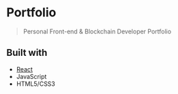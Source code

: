 # Portfolio

> Personal Front-end & Blockchain Developer Portfolio

## Built with

- [React](https://reactjs.org/)
- JavaScript
- HTML5/CSS3
